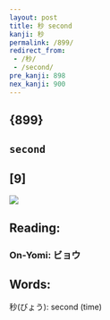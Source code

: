 ```yaml
---
layout: post
title: 秒 second
kanji: 秒
permalink: /899/
redirect_from:
 - /秒/
 - /second/
pre_kanji: 898
nex_kanji: 900
---
```


## {899}

## `second`

## [9]

<div class="stroke"><img src="E7A792.png" /></div>

## Reading:

### On-Yomi: ビョウ

## Words:

秒(びょう): second (time)
